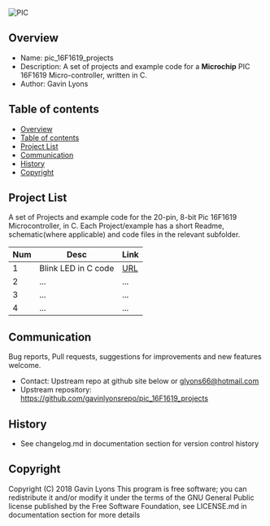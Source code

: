 
 
![PIC](https://github.com/gavinlyonsrepo/pic_16F1619_projects/blob/master/images/pic16f1619.jpg)

Overview
--------------------------------------------
* Name: pic_16F1619_projects
* Description: A set of projects and example code for a **Microchip** 
 PIC 16F1619 Micro-controller,
written in C.
* Author: Gavin Lyons 

Table of contents
---------------------------

  * [Overview](#overview)
  * [Table of contents](#table-of-contents)
  * [Project List](#project-list)
  * [Communication](#communication)
  * [History](#history)
  * [Copyright](#copyright)


Project List
-----------------------------------------
A set of Projects and example code for the 20-pin, 8-bit Pic 16F1619 Microcontroller,
in C.
Each Project/example has a short Readme, schematic(where applicable) and code files
in the relevant subfolder. 


| Num | Desc | Link |
| --- | --- | --- |
| 1  | Blink LED in C code  | [URL](projects/blink) |
| 2  | ... | ... |
| 3  | ... | ... |
| 4  | ... | ... |


Communication
-----------

Bug reports, Pull requests, suggestions for improvements
and new features welcome.
* Contact: Upstream repo at github site below or glyons66@hotmail.com
* Upstream repository: https://github.com/gavinlyonsrepo/pic_16F1619_projects

History
------------------

* See changelog.md in documentation section for version control history


Copyright
---------
Copyright (C) 2018 Gavin Lyons 
This program is free software; you can redistribute it and/or modify
it under the terms of the GNU General Public license published by
the Free Software Foundation, see LICENSE.md in documentation section 
for more details
